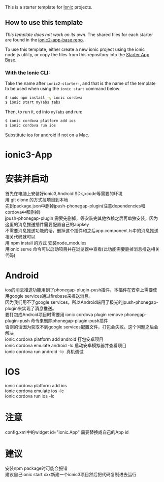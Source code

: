 This is a starter template for [Ionic](http://ionicframework.com/docs/) projects.

## How to use this template

*This template does not work on its own*. The shared files for each starter are found in the [ionic2-app-base repo](https://github.com/ionic-team/ionic2-app-base).

To use this template, either create a new ionic project using the ionic node.js utility, or copy the files from this repository into the [Starter App Base](https://github.com/ionic-team/ionic2-app-base).

### With the Ionic CLI:

Take the name after `ionic2-starter-`, and that is the name of the template to be used when using the `ionic start` command below:

```bash
$ sudo npm install -g ionic cordova
$ ionic start myTabs tabs
```

Then, to run it, cd into `myTabs` and run:

```bash
$ ionic cordova platform add ios
$ ionic cordova run ios
```

Substitute ios for android if not on a Mac.

# ionic3-App


# 安装并启动
 首先在电脑上安装好ionic3,Android SDk,xcode等需要的环境<br />
 用 git clone 的方式拉项目到本地<br />
 先到package.json中删掉jpush-phonegap-plugin(注意dependencies和cordova中都删掉)<br />
jpush-phonegap-plugin 需要先删掉，等安装完其他依赖之后再单独安装，因为这里的消息推送插件需要配置自己的appkey<br />
不需要消息推送功能的话，删掉这个插件和之后app.component.ts中的消息推送相关代码就可以<br />
用 npm install 的方式 安装node_modules<br />
用ionic serve 命令可以启动项目并在浏览器中查看(此功能需要删掉消息推送相关代码)<br />
# Android
ios的消息推送功能用到了phonegap-plugin-push插件，本插件在安卓上需要使用google services通过firebase来推送消息。<br />
因为我们用不了google services，所以Android端用了极光的jpush-phonegap-plugin来实现了消息推送。<br />
要打包成Android项目时需要用 ionic cordova plugin remove phonegap-plugin-push 命令来删除phonegap-plugin-push插件<br />
否则的话因为获取不到google services配置文件，打包会失败。这个问题之后会解决<br />
ionic cordova platform add android 打包安卓项目<br />
ionic cordova emulate android  -lc 启动安卓模拟器并查看项目<br />
ionic cordova run android -lc  真机调试<br />

# IOS
ionic cordova platform add ios<br />
ionic cordova emulate ios -lc<br />
ionic cordova run ios -lc<br />

# 注意
config.xml中的widget id="ionic.App" 需要替换成自己的App id

# 建议
安装npm package时可能会报错 <br />
建议自己ionic start xxx新建一个ionic3项目然后把代码复制进去运行


